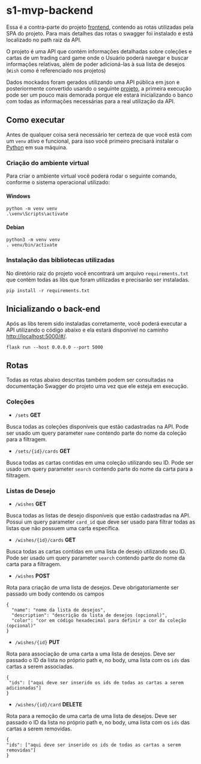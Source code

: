 # s1-mvp-backend
Essa é a contra-parte do projeto [frontend](https://github.com/stephaniefay/s1-mvp-frontend/tree/main), contendo as rotas utilizadas pela SPA do projeto. Para mais detalhes das rotas o swagger foi instalado e está localizado no path raiz da API.

O projeto é uma API que contém informações detalhadas sobre coleções e cartas de um trading card game onde o Usuário poderá navegar e buscar informações relativas, além de poder adicioná-las à sua lista de desejos (`Wish` como é referenciado nos projetos)

Dados mockados foram gerados utilizando uma API pública em json e posteriormente convertido usando o seguinte [projeto](https://github.com/stephaniefay/json_reader/tree/master), a primeira execução pode ser um pouco mais demorada porque ele estará inicializando o banco com todas as informações necessárias para a real utilização da API.

## Como executar

Antes de qualquer coisa será necessário ter certeza de que você está com um `venv` ativo e funcional, para isso você primeiro precisará instalar o [Python](https://www.python.org/) em sua máquina.

### Criação do ambiente virtual
Para criar o ambiente virtual você poderá rodar o seguinte comando, conforme o sistema operacional utilizado:

#### Windows
```
python -m venv venv
.\venv\Scripts\activate
```

#### Debian
```
python3 -m venv venv
. venv/bin/activate
```

### Instalação das bibliotecas utilizadas

No diretório raiz do projeto você encontrará um arquivo `requirements.txt` que contém todas as libs que foram utilizadas e precisarão ser instaladas.

```
pip install -r requirements.txt
```

## Inicializando o back-end

Após as libs terem sido instaladas corretamente, você poderá executar a API utilizando o código abaixo e ela estará disponível no caminho [http://localhost:5000/#/](http://localhost:5000/#/).

```
flask run --host 0.0.0.0 --port 5000
```

## Rotas
Todas as rotas abaixo descritas também podem ser consultadas na documentação Swagger do projeto uma vez que ele esteja em execução.

### Coleções

 - `/sets` **GET**

Busca todas as coleções disponíveis que estão cadastradas na API. Pode ser usado um query parameter `name` contendo parte do nome da coleção para a filtragem.

 - `/sets/{id}/cards` **GET**

Busca todas as cartas contidas em uma coleção utilizando seu ID. Pode ser usado um query parameter `search` contendo parte do nome da carta para a filtragem.

### Listas de Desejo

  - `/wishes` **GET** 
 
 Busca todas as listas de desejo disponíveis que estão cadastradas na API. Possui um query parameter `card_id` que deve ser usado para filtrar todas as listas que não possuem uma carta específica.
 
  - `/wishes/{ìd}/cards` **GET**
 
 Busca todas as cartas contidas em uma lista de desejo utilizando seu ID. Pode ser usado um query parameter `search` contendo parte do nome da carta para a filtragem.
 
  - `/wishes` **POST**
 
 Rota para criação de uma lista de desejos. Deve obrigatoriamente ser passado um body contendo os campos

```
{
  "name": "nome da lista de desejos",
  "description": "descrição da lista de desejos (opcional)",
  "color": "cor em código hexadecimal para definir a cor da coleção (opcional)"
}
```
  
  - `/wishes/{id}` **PUT** 
 
 Rota para associação de uma carta a uma lista de desejos. Deve ser passado o ID da lista no próprio path e, no body, uma lista com os `ids` das cartas a serem associadas.

 ```
{
  "ids": ["aqui deve ser inserido os ids de todas as cartas a serem adicionadas"]
}
```
 
   - `/wishes/{id}/card` **DELETE**
 
 Rota para a remoção de uma carta de uma lista de desejos. Deve ser passado o ID da lista no próprio path e, no body, uma lista com os `ids` das cartas a serem removidas.

  ```
{
  "ids": ["aqui deve ser inserido os ids de todas as cartas a serem removidas"]
}
```
